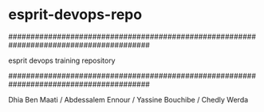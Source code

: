 # esprit-devops-repo

########################################################################################

esprit devops training repository 

########################################################################################

Dhia Ben Maati / 
Abdessalem Ennour / 
Yassine Bouchibe / 
Chedly Werda 
